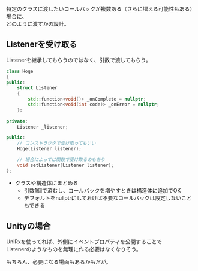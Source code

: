 特定のクラスに渡したいコールバックが複数ある（さらに増える可能性もある）場合に、  
どのように渡すかの設計。

## Listenerを受け取る
Listenerを継承してもらうのではなく、引数で渡してもらう。
```cpp
class Hoge
{
public:
	struct Listener
	{
		std::function<void()> _onComplete = nullptr;
		std::function<void(int code)> _onError = nullptr;
	};
  
private:
	Listener _listener;

public:
	// コンストラクタで受け取ってもいい
	Hoge(Listener listener);

	// 場合によっては関数で受け取るのもあり
	void setListener(Listener listener);
};
```

* クラスや構造体にまとめる
	- 引数1個で済むし、コールバックを増やすときは構造体に追加でOK
	- デフォルトをnullptrにしておけば不要なコールバックは設定しないこともできる


## Unityの場合
UniRxを使ってれば、外側にイベントプロパティを公開することで  
Listenerのようなものを無理に作る必要はなくなりそう。

もちろん、必要になる場面もあるかもだが。